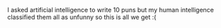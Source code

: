 I asked artificial intelligence to write 10 puns but my human intelligence classified them all as unfunny so this is all we get :(
